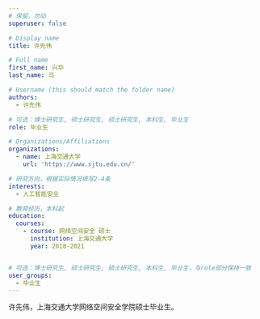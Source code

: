 ```yaml
---
# 保留，勿动
superuser: false

# Display name
title: 许先伟

# Full name
first_name: 兴华
last_name: 马

# Username (this should match the folder name)
authors:
  - 许先伟

# 可选：博士研究生, 硕士研究生, 硕士研究生, 本科生, 毕业生
role: 毕业生

# Organizations/Affiliations
organizations:
  - name: 上海交通大学
    url: 'https://www.sjtu.edu.cn/'

# 研究方向，根据实际情况填写2-4条
interests:
  - 人工智能安全

# 教育经历，本科起
education:
  courses:
    - course: 网络空间安全 硕士
      institution: 上海交通大学
      year: 2018-2021


# 可选：博士研究生, 硕士研究生, 硕士研究生, 本科生, 毕业生，与role部分保持一致
user_groups:
  - 毕业生
---
```


许先伟，上海交通大学网络空间安全学院硕士毕业生。